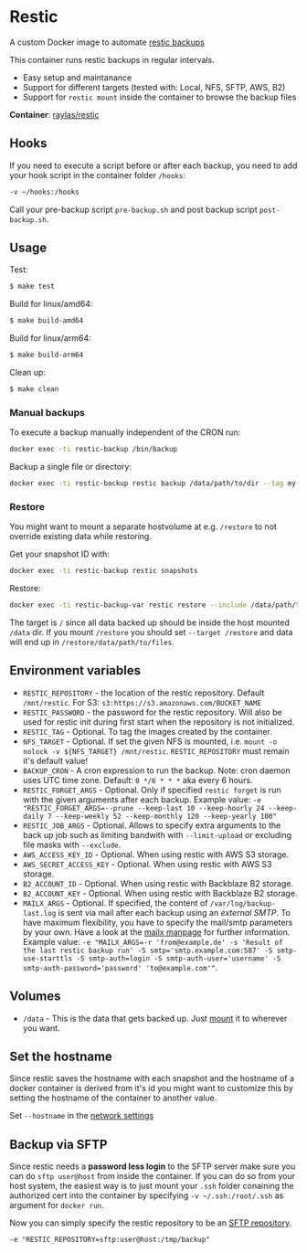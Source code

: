 # Restic
A custom Docker image to automate [restic backups](https://restic.github.io/)

This container runs restic backups in regular intervals. 

* Easy setup and maintanance
* Support for different targets (tested with: Local, NFS, SFTP, AWS, B2)
* Support for `restic mount` inside the container to browse the backup files

**Container**: [raylas/restic](https://hub.docker.com/r/raylas/restic)

## Hooks

If you need to execute a script before or after each backup, 
you need to add your hook script in the container folder `/hooks`:
```sh
-v ~/hooks:/hooks
```
Call your pre-backup script `pre-backup.sh` and post backup script `post-backup.sh`.

## Usage
Test:
```sh
$ make test
```

Build for linux/amd64:
```sh
$ make build-amd64
```

Build for linux/arm64:
```sh
$ make build-arm64
```

Clean up:
```sh
$ make clean
```

### Manual backups
To execute a backup manually independent of the CRON run:
```sh
docker exec -ti restic-backup /bin/backup
```
    
Backup a single file or directory:
```sh
docker exec -ti restic-backup restic backup /data/path/to/dir --tag my-tag
```

### Restore
You might want to mount a separate hostvolume at e.g. `/restore` to not override existing data while restoring. 

Get your snapshot ID with:
```sh
docker exec -ti restic-backup restic snapshots
``` 

Restore:
```sh
docker exec -ti restic-backup-var restic restore --include /data/path/to/files --target / abcdef12
```

The target is `/` since all data backed up should be inside the host mounted `/data` dir. If you mount `/restore` you should set `--target /restore` and data will end up in `/restore/data/path/to/files`.


## Environment variables
* `RESTIC_REPOSITORY` - the location of the restic repository. Default `/mnt/restic`. For S3: `s3:https://s3.amazonaws.com/BUCKET_NAME`
* `RESTIC_PASSWORD` - the password for the restic repository. Will also be used for restic init during first start when the repository is not initialized.
* `RESTIC_TAG` - Optional. To tag the images created by the container.
* `NFS_TARGET` - Optional. If set the given NFS is mounted, i.e. `mount -o nolock -v ${NFS_TARGET} /mnt/restic`. `RESTIC_REPOSITORY` must remain it's default value!
* `BACKUP_CRON` - A cron expression to run the backup. Note: cron daemon uses UTC time zone. Default: `0 */6 * * *` aka every 6 hours.
* `RESTIC_FORGET_ARGS` - Optional. Only if specified `restic forget` is run with the given arguments after each backup. Example value: `-e "RESTIC_FORGET_ARGS=--prune --keep-last 10 --keep-hourly 24 --keep-daily 7 --keep-weekly 52 --keep-monthly 120 --keep-yearly 100"`
* `RESTIC_JOB_ARGS` - Optional. Allows to specify extra arguments to the back up job such as limiting bandwith with `--limit-upload` or excluding file masks with `--exclude`.
* `AWS_ACCESS_KEY_ID` - Optional. When using restic with AWS S3 storage.
* `AWS_SECRET_ACCESS_KEY` - Optional. When using restic with AWS S3 storage.
* `B2_ACCOUNT_ID` - Optional. When using restic with Backblaze B2 storage.
* `B2_ACCOUNT_KEY` - Optional. When using restic with Backblaze B2 storage.
* `MAILX_ARGS` - Optional. If specified, the content of `/var/log/backup-last.log` is sent via mail after each backup using an *external SMTP*. To have maximum flexibility, you have to specify the mail/smtp parameters by your own. Have a look at the [mailx manpage](https://linux.die.net/man/1/mailx) for further information. Example value: `-e "MAILX_ARGS=-r 'from@example.de' -s 'Result of the last restic backup run' -S smtp='smtp.example.com:587' -S smtp-use-starttls -S smtp-auth=login -S smtp-auth-user='username' -S smtp-auth-password='password' 'to@example.com'"`.

## Volumes
* `/data` - This is the data that gets backed up. Just [mount](https://docs.docker.com/engine/reference/run/#volume-shared-filesystems) it to wherever you want.

## Set the hostname
Since restic saves the hostname with each snapshot and the hostname of a docker container is derived from it's id you might want to customize this by setting the hostname of the container to another value.

Set `--hostname` in the [network settings](https://docs.docker.com/engine/reference/run/#network-settings)

## Backup via SFTP
Since restic needs a **password less login** to the SFTP server make sure you can do `sftp user@host` from inside the container. If you can do so from your host system, the easiest way is to just mount your `.ssh` folder conaining the authorized cert into the container by specifying `-v ~/.ssh:/root/.ssh` as argument for `docker run`.

Now you can simply specify the restic repository to be an [SFTP repository](https://restic.readthedocs.io/en/stable/Manual/#create-an-sftp-repository).

```
-e "RESTIC_REPOSITORY=sftp:user@host:/tmp/backup"
```
